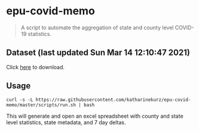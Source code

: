 # epu-covid-memo

> A script to automate the aggregation of state and county level COVID-19 statistics.

<!-- tmpl start -->

## Dataset (last updated Sun Mar 14 12:10:47 2021)

Click [here](https://covid-artifacts.s3.amazonaws.com/records/2021-3-14-121047-covid_artifact.xls) to download.

<!-- tmpl end -->

## Usage

```
curl -s -L https://raw.githubusercontent.com/katharinekurz/epu-covid-memo/master/scripts/run.sh | bash
```

This will generate and open an excel spreadsheet with county and state level statistics, state metadata, and 7 day deltas.